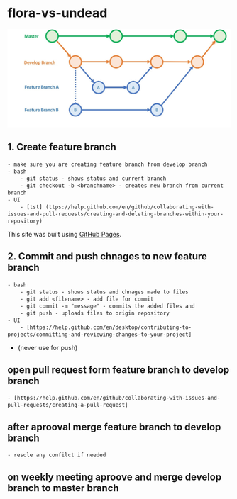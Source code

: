 # flora-vs-undead
![Alt text](assets/devproc.jpg?raw=true "Title")

## 1. Create feature branch
	- make sure you are creating feature branch from develop branch 
	- bash
		- git status - shows status and current branch
		- git checkout -b <branchname> - creates new branch from current branch
	- UI
		- [tst] (ttps://help.github.com/en/github/collaborating-with-issues-and-pull-requests/creating-and-deleting-branches-within-your-repository)
This site was built using [GitHub Pages](https://pages.github.com/).

## 2. Commit and push chnages to new feature branch
	- bash
		- git status - shows status and chnages made to files
		- git add <filename> - add file for commit
		- git commit -m "message" - commits the added files and 
		- git push - uploads files to origin repository
	- UI
		- [https://help.github.com/en/desktop/contributing-to-projects/committing-and-reviewing-changes-to-your-project]

* (never use for push)		

## open pull request form feature branch to develop branch
	- [https://help.github.com/en/github/collaborating-with-issues-and-pull-requests/creating-a-pull-request]
## after aprooval merge feature branch to develop branch
	- resole any confilct if needed

## on weekly meeting aproove and merge develop branch to master branch